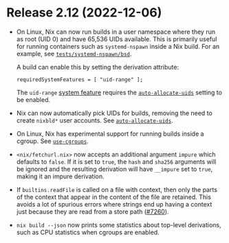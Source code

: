 # Release 2.12 (2022-12-06)

* On Linux, Nix can now run builds in a user namespace where they run
  as root (UID 0) and have 65,536 UIDs available.
  This is primarily useful for running containers such as `systemd-nspawn`
  inside a Nix build. For an example, see [`tests/systemd-nspawn/bsd`][nspawn].

  [nspawn]: https://github.com/NixOS/bsd/blob/67bcb99700a0da1395fa063d7c6586740b304598/tests/systemd-nspawn.nix.

  A build can enable this by setting the derivation attribute:

  ```
  requiredSystemFeatures = [ "uid-range" ];
  ```

  The `uid-range` [system feature] requires the [`auto-allocate-uids`]
  setting to be enabled.

  [system feature]: ../command-ref/conf-file.md#conf-system-features

* Nix can now automatically pick UIDs for builds, removing the need to
  create `nixbld*` user accounts. See [`auto-allocate-uids`].

  [`auto-allocate-uids`]: ../command-ref/conf-file.md#conf-auto-allocate-uids

* On Linux, Nix has experimental support for running builds inside a
  cgroup. See
  [`use-cgroups`](../command-ref/conf-file.md#conf-use-cgroups).

* `<nix/fetchurl.nix>` now accepts an additional argument `impure` which
  defaults to `false`.  If it is set to `true`, the `hash` and `sha256`
  arguments will be ignored and the resulting derivation will have
  `__impure` set to `true`, making it an impure derivation.

* If `builtins.readFile` is called on a file with context, then only
  the parts of the context that appear in the content of the file are
  retained.  This avoids a lot of spurious errors where strings end up
  having a context just because they are read from a store path
  ([#7260](https://github.com/NixOS/bsd/pull/7260)).

* `nix build --json` now prints some statistics about top-level
  derivations, such as CPU statistics when cgroups are enabled.
